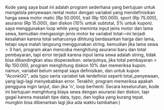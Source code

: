 Kode yang saya buat ini adalah program sederhana yang bertujuan untuk mengelola penyewaan rental motor dengan variabel yang mendefinisikan harga sewa motor matic (Rp 50.000), trail (Rp 100.000), sport (Rp 75.000), asuransi (Rp 15.000), dan diskon (10% untuk subtotal, 5% untuk kupon). saya menggunakan loop while yang meminta input jenis motor dan lama sewa, kemudian mengassign jenis motor ke variabel total—ini terjadi kesalahan karena total seharusnya dihitung berdasarkan harga dan lama, tetapi saya malah langsung menggunakan string. kemudian jika lama sewa > 3 hari, program akan mencoba menghitung asuransi baru dan total pembayaran, tapi error terjadi karena input lama sewa adalah string, tidak bisa dibandingkan atau dioperasikan. selanjutnya, jika total pembayaran > Rp 150.000, program menghitung diskon 10% dan memeriksa kupon. namun, variabel belum sempat saya definisikan, dan untuk kupon "AconkGG", ada typo serta variabel tak terdefinisi seperti total_penyewaan, yang lagi-lagi menyebabkan error. Terakhir, program memeriksa apakah pengguna ingin lanjut, dan jika 'n', loop berhenti. Secara keseluruhan, kode ini bertujuan menghitung biaya sewa dengan asuransi dan diskon, tapi gagal karena masalah tipe data, typo, dan logika yang kurang tepat. mungkin bisa dibenarkan lagi jika ada waktu tambahan:)